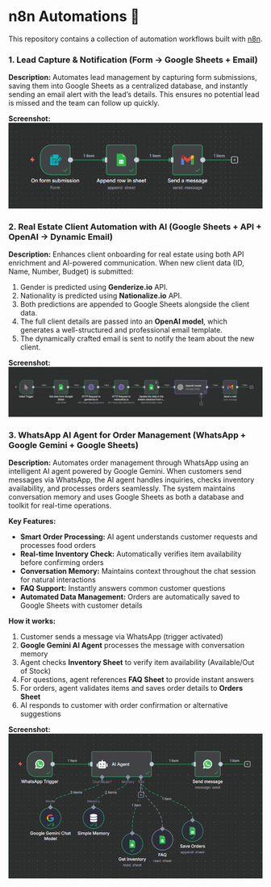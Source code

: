 # n8n Automations 🚀

This repository contains a collection of automation workflows built with [n8n](https://n8n.io/).  

### 1. Lead Capture & Notification (Form → Google Sheets + Email)
**Description:** Automates lead management by capturing form submissions, saving them into Google Sheets as a centralized database, and instantly sending an email alert with the lead’s details. This ensures no potential lead is missed and the team can follow up quickly.

**Screenshot:**  
![Google Sheets Workflow](./screenshots/automation1.png)

### 2. Real Estate Client Automation with AI (Google Sheets + API + OpenAI → Dynamic Email)
**Description:** Enhances client onboarding for real estate using both API enrichment and AI-powered communication. When new client data (ID, Name, Number, Budget) is submitted:  
1. Gender is predicted using **Genderize.io** API.  
2. Nationality is predicted using **Nationalize.io** API.  
3. Both predictions are appended to Google Sheets alongside the client data.  
4. The full client details are passed into an **OpenAI model**, which generates a well-structured and professional email template.  
5. The dynamically crafted email is sent to notify the team about the new client.  

**Screenshot:**  
![Real Estate Workflow](./screenshots/automation2.png)

### 3. WhatsApp AI Agent for Order Management (WhatsApp + Google Gemini + Google Sheets)

**Description:** Automates order management through WhatsApp using an intelligent AI agent powered by Google Gemini. When customers send messages via WhatsApp, the AI agent handles inquiries, checks inventory availability, and processes orders seamlessly. The system maintains conversation memory and uses Google Sheets as both a database and toolkit for real-time operations.

**Key Features:**
- **Smart Order Processing:** AI agent understands customer requests and processes food orders
- **Real-time Inventory Check:** Automatically verifies item availability before confirming orders
- **Conversation Memory:** Maintains context throughout the chat session for natural interactions
- **FAQ Support:** Instantly answers common customer questions
- **Automated Data Management:** Orders are automatically saved to Google Sheets with customer details

**How it works:**
1. Customer sends a message via WhatsApp (trigger activated)
2. **Google Gemini AI Agent** processes the message with conversation memory
3. Agent checks **Inventory Sheet** to verify item availability (Available/Out of Stock)
4. For questions, agent references **FAQ Sheet** to provide instant answers
5. For orders, agent validates items and saves order details to **Orders Sheet**
6. AI responds to customer with order confirmation or alternative suggestions

**Screenshot:**  
![Real Estate Workflow](./screenshots/automation3.png)
